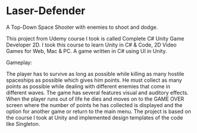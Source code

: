 # Laser-Defender
A Top-Down Space Shooter with enemies to shoot and dodge.

This project from Udemy course I took is called Complete C# Unity Game Developer 2D. I took this course to learn Unity in C# & Code, 2D Video Games for Web, Mac & PC.
A game written in C# using UI in Unity.

Gameplay:

The player has to survive as long as possible while killing as many hostile spaceships as possible which gives him points. He must collect as many points as possible while dealing with different enemies that come in different waves. The game has several features visual and auditory effects. When the player runs out of life he dies and moves on to the GAME OVER screen where the number of points he has collected is displayed and the option for another game or return to the main menu.
The project is based on the course I took at Unity and implemented design templates of the code like Singleton.
